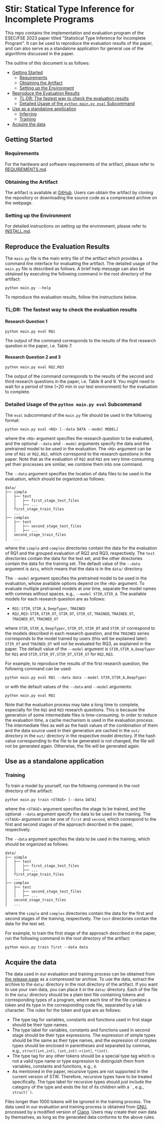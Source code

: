 # Stir: Statical Type Inference for Incomplete Programs
This repo contains the implementation and evaluation program of the ESEC/FSE 2023 paper 
titled "Statistical Type Inference for Incomplete Program". It can be used to reproduce the evaluation results of the paper, and can also serve as a standalone application for general use of the algorithms discussed in the paper.

The outline of this document is as follows:
- [Getting Started](#getting-started)
  - [Requirements](#requirements)
  - [Obtaining the Artifact](#obtaining-the-artifact)
  - [Setting up the Environment](#setting-up-the-environment)
- [Reproduce the Evaluation Results](#reproduce-the-evaluation-results)
  - [TL;DR: The fastest way to check the evaluation results](#tldr-the-fastest-way-to-check-the-evaluation-results)
  - [Detailed Usage of the `python main.py eval` Subcommand](#detailed-usage-of-the-python-mainpy-eval-subcommand)
- [Use as a standalone application](#use-as-a-standalone-application)
  - [Inferring](#inferring)
  - [Training](#training)
- [Acquire the data](#acquire-the-data)

## Getting Started

### Requirements
For the hardware and software requirements of the artifact, please refer to [REQUIREMENTS.md](REQUIREMENTS.md).

### Obtaining the Artifact

The artifact is available at [GitHub](https://github.com/StirArtifact/stir/tree/fse2023). Users can obtain the artifact by cloning the repository or downloading the source code as a compressed archive on the webpage.

### Setting up the Environment
For detailed instructions on setting up the environment, please refer to [INSTALL.md](INSTALL.md).


## Reproduce the Evaluation Results
The `main.py` file is the main entry file of the artifact which provides a command line interface for evaluating the 
artifact. The detailed usage of the `main.py` file is described as follows. A brief help message can also be obtained by
executing the following command in the root directory of the artifact:

```shell
python main.py --help

```
To reproduce the evaluation results, follow the instructions below.

### TL;DR: The fastest way to check the evaluation results

#### Research Question 1
```shell
python main.py eval RQ1
```
The output of the command corresponds to the results of the first research question in the paper, i.e. Table 7.
#### Research Question 2 and 3
```shell
python main.py eval RQ2,RQ3
```
The output of the command corresponds to the results of the second and third research questions in the paper, i.e. Table 8 and 9. You might need to wait for a period of time (~20 min in our test environment) for the evaluation to complete.

### Detailed Usage of the `python main.py eval` Subcommand

The `eval` subcommand of the `main.py` file should be used in the following format:

```shell
python main.py eval <RQ> [--data DATA --model MODEL]
```

where the `<RQ>` argument specifies the research question to be evaluated, and the optional `--data` and `--model`
arguments specify the data and the pretrained model to be used in the evaluation. The `<RQ>` argument can be one of `RQ1` or
`RQ2,RQ3`, which correspond to the research questions in the paper. Note that as the evaluation of `RQ2` and `RQ3` are
very time-consuming yet their processes are similar, we combine them into one command.

The `--data` argument specifies the location of data files to be
used in the evaluation, which should be organized as follows:
```text
data/
├── simple
│   ├── test
│   │   ├── first_stage_test_files
│   │   ├── ...
│   first_stage_train_files
│   ...
├── complex
│   ├── test
│   │   ├── second_stage_test_files
│   │   ├── ...
│   second_stage_train_files
│   ...
``` 
where the `simple` and `complex` directories contain the data for the evaluation of RQ1 and the grouped evaluation of RQ2 and RQ3,
respectively. The `test` directories contain the data for the test set, and the other directories contain the data for
the training set. The default value of the `--data` argument is `data`, which means that the data is in the `data/` directory.

The `--model` argument specifies the pretrained model to be used in the evaluation, whose available options depend on
the `<RQ>` argument. To evaluate multiple pretrained models at one time, separate the model names with commas without
spaces, e.g., `--model STIR,STIR_A`.
The available models for each research question are as follows:
- `RQ1`: `STIR`, `STIR_A`, `DeepTyper`, `TRAINED`
- `RQ2,RQ3`: `STIR`, `STIR_OT`, `STIR_DT`, `STIR_GT`, `TRAINED`, `TRAINED_OT`, `TRAINED_DT`, `TRAINED_GT`

where `STIR`, `STIR_A`, `DeepTyper`, `STIR_OT`, `STIR_DT` and `STIR_GT` correspond to the models described in each
research question, and the `TRAINED` series corresponds to the model trained by users (this will be explained later). `STIR_OT` and `TRAINED_OT` will not 
be evaluated for RQ3, as explained in the paper. The default value of the `--model` argument is `STIR,STIR_A,DeepTyper` for `RQ1` and `STIR,STIR_OT,STIR_DT,STIR_GT` for `RQ2,RQ3`.

For example, to reproduce the results of the first research question, the following command can be used:
```shell
python main.py eval RQ1 --data data --model STIR,STIR_A,DeepTyper
```
or with the default values of the `--data` and `--model` arguments:
```shell
python main.py eval RQ1
```

Note that the evaluation process may take a long time to complete, especially for the `RQ2` and `RQ3` research
questions. This is because the generation of some intermediate files is time-consuming. In order to reduce the
evaluation time, a cache mechanism is used in the evaluation process. The intermediate files as well as the hash values
of the combination of them and the data source used in their generation are cached in the `out/` directory in the
`out/` directory in the respective model directory. If the hash value corresponding to the file to be generated is not changed, the
file will not be generated again. Otherwise, the file will be generated again. 

## Use as a standalone application

### Training
To train a model by yourself, run the following command in the root directory of the artifact:
```shell
python main.py train <STAGE> [--data DATA]
```
where the `<STAGE>` argument specifies the stage to be trained, and the optional `--data` argument
specify the data to be used in the training. The `<STAGE>` argument can be one of `first`
and `second`, which correspond to the first and second stages of the approach described in the paper, respectively.

The `--data` argument specifies the data to be used in the training, which should be organized as follows:
```text
data/
├── simple
│   ├── test
│   │   ├── first_stage_test_files
│   │   ├── ...
│   first_stage_train_files
│   ...
├── complex
│   ├── test
│   │   ├── second_stage_test_files
│   │   ├── ...
│   second_stage_train_files
│   ...
```
where the `simple` and `complex` directories contain the data for the first and second stages of the training,
respectively. The `test` directories contain the data for the test set.

For example, to train the first stage of the approach described in the paper, run the following command in the root
directory of the artifact:
```shell
python main.py train first --data data
```

## Acquire the data
The data used in our evaluation and training process can be obtained from [the release page](https://github.com/yuanmt/stir/releases) as a compressed tar archive. To use the data, extract the archive to the `data/` directory in the root directory of the artifact.
If you want to use your own
data, you can place it in the `data/` directory. Each of the file in the `data/` directory should be a plain text file
containing tokens and corresponding types of a program, where each line of the file contains a token and its type in the
corresponding code file, separated by a tab character. The rules for the token and type are as follows:
- The type tag for variables, constants and functions used in first stage should be their type names.
- The type label for variables, constants and functions used in second stage should be their type expressions. The
  expression of simple types should be the same as their type names, and the expression of complex types should be
  enclosed in parentheses and separated by commas, e.g., `struct(int,int)`, `(int,int)->(int)`, `*(int)`. 
- The type tag for any other tokens should be a special type tag which is not a valid type name or type expression
  to distinguish them from variables, constants and functions, e.g., `O`.
- As mentioned in the paper, recursive types are not supported in the current version of STIR. Therefore, recursive
  types have to be treated specifically. The type label for recursive types should just include the category of the 
  type and ends the list of its children with a `` ` ``, e.g., ``struct(`)``.

Files longer than 1000 tokens will be ignored in the training process. The data used in our evaluation and training process is obtained from
[GNU](https://www.gnu.org/), processed by a modified version of [Clang](https://clang.llvm.org/). Users may create
their own data by themselves, as long as the generated data conforms to the above rules. 